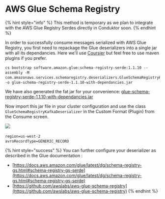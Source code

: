 # AWS Glue Schema Registry

{% hint style="info" %}
This method is temporary as we plan to integrate with the AWS Glue Registry Serdes directly in Conduktor soon.
{% endhint %}

In order to successfully consume messages serialized with AWS Glue Registry, you first need to repackage the Glue deserializers into a single jar with all its dependancies. Here we'll use [Coursier](https://get-coursier.io/docs/cli-bootstrap#assemblies) but feel free to use maven plugins if you prefer.&#x20;

```
cs bootstrap software.amazon.glue:schema-registry-serde:1.1.10 --assembly -M com.amazonaws.services.schemaregistry.deserializers.GlueSchemaRegistryKafkaDeserializer -o glue-schema-registry-serde-1.1.10-with-dependancies.jar
```

We have also generated the fat jar for your convenience: [glue-schema-registry-serde-1.1.10-with-dependancies.jar](https://github.com/conduktor/docs/raw/master/.gitbook/assets/glue-schema-registry-serde-1.1.10-with-dependancies.jar)

Now import this jar file in your cluster configuration and use the class `GlueSchemaRegistryKafkaDeserializer` in the Custom Format (Plugin) from the Consume screen.

![](<../../../.gitbook/assets/Capture d’écran 2022-05-06 à 15.18.19.png>)

```
region=us-west-2
avroRecordType=GENERIC_RECORD
```

{% hint style="success" %}
You can further configure your deserializer as described in the Glue documentation : &#x20;

* [https://docs.aws.amazon.com/glue/latest/dg/schema-registry-gs.html#schema-registry-gs-serde](https://docs.aws.amazon.com/glue/latest/dg/schema-registry-gs.html#schema-registry-gs-serde)
* [https://github.com/awslabs/aws-glue-schema-registry](https://github.com/awslabs/aws-glue-schema-registry)
{% endhint %}
